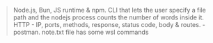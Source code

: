 > Node.js, Bun, JS runtime & npm.
> CLI that lets the user specify a file path and 
    the nodejs process counts the number of words 
    inside it.
> HTTP
    - IP, ports, methods, response, status code, body & 
    routes.
    - postman.
> note.txt file has some wsl commands
